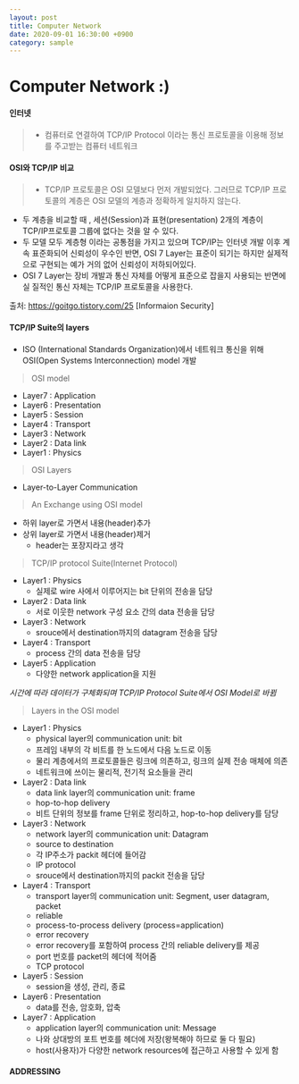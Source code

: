 ```yaml
---
layout: post
title: Computer Network
date: 2020-09-01 16:30:00 +0900
category: sample
---
```


# Computer Network :)

#### 인터넷
> * 컴퓨터로 연결하여 TCP/IP Protocol 이라는 통신 프로토콜을 이용해 정보를 주고받는 컴퓨터 네트워크

#### OSI와 TCP/IP 비교
> * TCP/IP 프로토콜은 OSI 모델보다 먼저 개발되었다. 그러므로 TCP/IP 프로토콜의 계층은 OSI 모델의 계층과 정확하게 일치하지 않는다.
* 두 계층을 비교할 때 , 세션(Session)과 표현(presentation) 2개의 계층이 TCP/IP프로토콜 그룹에 없다는 것을 알 수 있다.
* 두 모델 모두 계층형 이라는 공통점을 가지고 있으며 TCP/IP는 인터넷 개발 이후 계속 표준화되어 신뢰성이 우수인 반면, OSI 7 Layer는 표준이 되기는 하지만 실제적으로 구현되는 예가 거의 없어 신뢰성이 저하되어있다.
* OSI 7 Layer는 장비 개발과 통신 자체를 어떻게 표준으로 잡을지 사용되는 반면에 실 질적인 통신 자체는 TCP/IP 프로토콜을 사용한다.

출처: https://goitgo.tistory.com/25 [Informaion Security]


#### TCP/IP Suite의 layers

* ISO (International Standards Organization)에서 네트워크 통신을 위해 OSI(Open Systems Interconnection) model 개발

> OSI model
* Layer7 : Application
* Layer6 : Presentation
* Layer5 : Session
* Layer4 : Transport
* Layer3 : Network
* Layer2 : Data link
* Layer1 : Physics


> OSI Layers
* Layer-to-Layer Communication

> An Exchange using OSI model
* 하위 layer로 가면서 내용(header)추가
* 상위 layer로 가면서 내용(header)제거
  * header는 포장지라고 생각

> TCP/IP protocol Suite(Internet Protocol)
* Layer1 : Physics
  * 실제로 wire 사에서 이루어지는 bit 단위의 전송을 담당
* Layer2 : Data link
  * 서로 이웃한 network 구성 요소 간의 data 전송을 담당
* Layer3 : Network
  * srouce에서 destination까지의 datagram 전송을 담당
* Layer4 : Transport
  * process 간의 data 전송을 담당
* Layer5 : Application
  * 다양한 network application을 지원


_시간에 따라 데이터가 구체화되며 TCP/IP Protocol Suite에서 OSI Model로 바뀜_


> Layers in the OSI model
* Layer1 : Physics
  * physical layer의 communication unit: bit
  * 프레임 내부의 각 비트를 한 노드에서 다음 노드로 이동
  * 물리 계층에서의 프로토콜들은 링크에 의존하고, 링크의 실제 전송 매체에 의존
  * 네트워크에 쓰이는 물리적, 전기적 요소들을 관리
* Layer2 : Data link
  * data link layer의 communication unit: frame
  * hop-to-hop delivery
  * 비트 단위의 정보를 frame 단위로 정리하고, hop-to-hop delivery를 담당
* Layer3 : Network
  * network layer의 communication unit: Datagram
  * source to destination
  * 각 IP주소가 packit 헤더에 들어감
  * IP protocol
  * srouce에서 destination까지의 packit 전송을 담당
* Layer4 : Transport
  * transport layer의 communication unit: Segment, user datagram, packet
  * reliable
  * process-to-process delivery (process=application)
  * error recovery
  * error recovery를 포함하여 process 간의 reliable delivery를 제공
  * port 번호를 packet의 헤더에 적어줌
  * TCP protocol
* Layer5 : Session
  * session을 생성, 관리, 종료
* Layer6 : Presentation
  * data를 전송, 암호화, 압축
* Layer7 : Application
  * application layer의 communication unit: Message
  * 나와 상대방의 포트 번호를 헤더에 저장(왕복해야 하므로 둘 다 필요)
  * host(사용자)가 다양한 network resources에 접근하고 사용할 수 있게 함


#### ADDRESSING